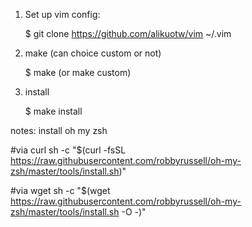 1. Set up vim config:
    
    $ git clone https://github.com/alikuotw/vim ~/.vim

2. make (can choice custom or not)
    
    $ make (or make custom)

3. install
    
    $ make install

notes: install oh my zsh

#via curl
sh -c "$(curl -fsSL https://raw.githubusercontent.com/robbyrussell/oh-my-zsh/master/tools/install.sh)"

#via wget
sh -c "$(wget https://raw.githubusercontent.com/robbyrussell/oh-my-zsh/master/tools/install.sh -O -)"
